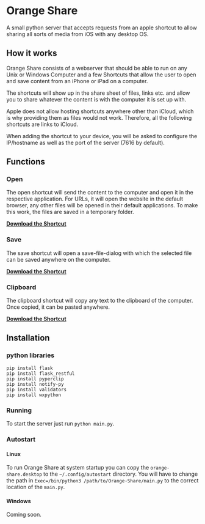 # Orange Share
A small python server that accepts requests from an apple shortcut to allow sharing all sorts of media from iOS with any desktop OS.

## How it works
Orange Share consists of a webserver that should be able to run on any Unix or Windows Computer and a few Shortcuts
that allow the user to open and save content from an iPhone or iPad on a computer.

The shortcuts will show up in the share sheet of files, links etc. and allow you to share whatever the content is with
the computer it is set up with.

Apple does not allow hosting shortcuts anywhere other than iCloud, which is why providing them as files would not work.
Therefore, all the following shortcuts are links to iCloud.

When adding the shortcut to your device, you will be asked to configure the IP/hostname as well as the port of the server
(7616 by default).

## Functions
### Open
The open shortcut will send the content to the computer and open it in the respective application. For URLs, it will open
the website in the default browser, any other files will be opened in their default applications. To make this work, the
files are saved in a temporary folder.

**[Download the Shortcut](https://www.icloud.com/shortcuts/6b62b82bba344323917aeefbc90eb8c8)**

### Save
The save shortcut will open a save-file-dialog with which the selected file can be saved anywhere on the computer.

**[Download the Shortcut](https://www.icloud.com/shortcuts/471a93dd19374c609bd1c37f62c61fc4)**

### Clipboard
The clipboard shortcut will copy any text to the clipboard of the computer. Once copied, it can be pasted anywhere.

**[Download the Shortcut](https://www.icloud.com/shortcuts/af1a507a945f4226990c3a94e54d04d3)**

## Installation
### python libraries

```shell
pip install flask
pip install flask_restful
pip install pyperclip
pip install notify-py
pip install validators
pip install wxpython
```

### Running
To start the server just run `python main.py`.

### Autostart
#### Linux
To run Orange Share at system startup you can copy the `orange-share.desktop` to the `~/.config/autostart` directory.
You will have to change the path in `Exec=/bin/python3 /path/to/Orange-Share/main.py` to the correct location of the
`main.py`.

#### Windows
Coming soon.